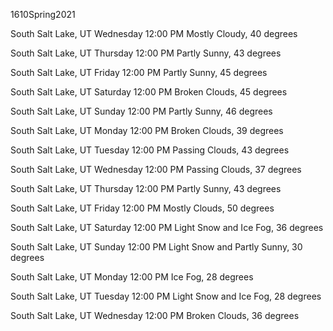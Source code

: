 1610Spring2021

South Salt Lake, UT
Wednesday 12:00 PM
Mostly Cloudy, 40 degrees

South Salt Lake, UT
Thursday 12:00 PM
Partly Sunny, 43 degrees

South Salt Lake, UT
Friday 12:00 PM
Partly Sunny, 45 degrees

South Salt Lake, UT
Saturday 12:00 PM
Broken Clouds, 45 degrees

South Salt Lake, UT
Sunday 12:00 PM
Partly Sunny, 46 degrees

South Salt Lake, UT
Monday 12:00 PM
Broken Clouds, 39 degrees

South Salt Lake, UT
Tuesday 12:00 PM
Passing Clouds, 43 degrees

South Salt Lake, UT
Wednesday 12:00 PM
Passing Clouds, 37 degrees

South Salt Lake, UT
Thursday 12:00 PM
Partly Sunny, 43 degrees

South Salt Lake, UT
Friday 12:00 PM
Mostly Clouds, 50 degrees

South Salt Lake, UT
Saturday 12:00 PM
Light Snow and Ice Fog, 36 degrees

South Salt Lake, UT
Sunday 12:00 PM
Light Snow and Partly Sunny, 30 degrees

South Salt Lake, UT
Monday 12:00 PM
Ice Fog, 28 degrees

South Salt Lake, UT
Tuesday 12:00 PM
Light Snow and Ice Fog, 28 degrees

South Salt Lake, UT
Wednesday 12:00 PM
Broken Clouds, 36 degrees
